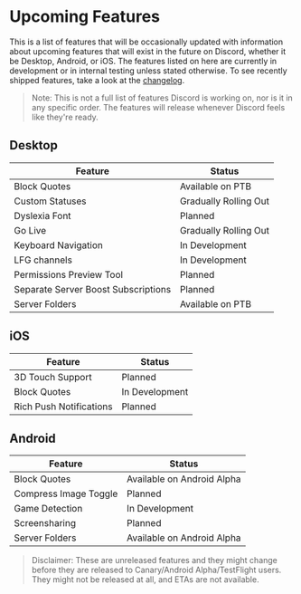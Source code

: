 <!-- TITLE: Upcoming Features -->
<!-- SUBTITLE: A quick summary of Upcoming Features -->

# Upcoming Features
This is a list of features that will be occasionally updated with information about upcoming features that will exist in the future on Discord, whether it be Desktop, Android, or iOS. The features listed on here are currently in development or in internal testing unless stated otherwise. To see recently shipped features, take a look at the [changelog](/changelog).

> Note: This is not a full list of features Discord is working on, nor is it in any specific order. The features will release whenever Discord feels like they're ready.

## Desktop

| Feature |	Status |
|---------|---------|
| Block Quotes | Available on PTB |
| Custom Statuses | Gradually Rolling Out |
| Dyslexia Font | Planned |
| Go Live | Gradually Rolling Out |
| Keyboard Navigation | In Development |
| LFG channels | In Development |
| Permissions Preview Tool | Planned |
| Separate Server Boost Subscriptions | Planned |
| Server Folders | Available on PTB |

## iOS
| Feature | Status	|
|---------|---------|
| 3D Touch Support | Planned |
| Block Quotes | In Development |
| Rich Push Notifications | Planned |

## Android
| Feature | Status |
|---------|--------|
| Block Quotes | Available on Android Alpha |
| Compress Image Toggle | Planned |
| Game Detection | In Development |
| Screensharing | Planned |
| Server Folders | Available on Android Alpha |

> Disclaimer: These are unreleased features and they might change before they are released to Canary/Android Alpha/TestFlight users. They might not be released at all, and ETAs are not available.
